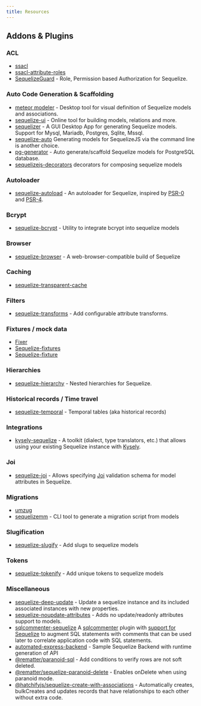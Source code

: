 ```yaml
---
title: Resources
---
```


## Addons & Plugins

### ACL

- [ssacl](https://github.com/pumpupapp/ssacl)
- [ssacl-attribute-roles](https://github.com/mickhansen/ssacl-attribute-roles)
- [SequelizeGuard](https://github.com/lotivo/sequelize-acl) - Role, Permission based Authorization for Sequelize.

### Auto Code Generation & Scaffolding

- [meteor modeler](https://www.datensen.com/) - Desktop tool for visual definition of Sequelize models and associations.
- [sequelize-ui](https://github.com/tomjschuster/sequelize-ui) - Online tool for building models, relations and more.
- [sequelizer](https://github.com/andyforever/sequelizer) - A GUI Desktop App for generating Sequelize models. Support for Mysql, Mariadb, Postgres, Sqlite, Mssql.
- [sequelize-auto](https://github.com/sequelize/sequelize-auto) Generating models for SequelizeJS via the command line is another choice.
- [pg-generator](https://www.pg-generator.com/builtin-templates/sequelize/) - Auto generate/scaffold Sequelize models for PostgreSQL database.
- [sequelizejs-decorators](https://www.npmjs.com/package/sequelizejs-decorators) decorators for composing sequelize models

### Autoloader

- [sequelize-autoload](https://github.com/boxsnake-nodejs/sequelize-autoload) - An autoloader for Sequelize, inspired by [PSR-0](https://www.php-fig.org/psr/psr-0/) and [PSR-4](https://www.php-fig.org/psr/psr-4/).

### Bcrypt

- [sequelize-bcrypt](https://github.com/mattiamalonni/sequelize-bcrypt) - Utility to integrate bcrypt into sequelize models

### Browser

- [sequelize-browser](https://npmjs.com/package/sequelize-browser) - A web-browser-compatible build of Sequelize

### Caching

- [sequelize-transparent-cache](https://github.com/DanielHreben/sequelize-transparent-cache)

### Filters

- [sequelize-transforms](https://www.npmjs.com/package/sequelize-transforms) - Add configurable attribute transforms.

### Fixtures / mock data

- [Fixer](https://github.com/olalonde/fixer)
- [Sequelize-fixtures](https://github.com/domasx2/sequelize-fixtures)
- [Sequelize-fixture](https://github.com/xudejian/sequelize-fixture)

### Hierarchies

- [sequelize-hierarchy](https://www.npmjs.com/package/sequelize-hierarchy) - Nested hierarchies for Sequelize.

### Historical records / Time travel

- [sequelize-temporal](https://github.com/bonaval/sequelize-temporal) - Temporal tables (aka historical records)

### Integrations

- [kysely-sequelize](https://www.npmjs.com/pacakge/kysely-sequelize) - A toolkit (dialect, type translators, etc.) that allows using your existing Sequelize instance with [Kysely](https://www.kysely.dev).

### Joi

- [sequelize-joi](https://github.com/mattiamalonni/sequelize-joi) - Allows specifying [Joi](https://github.com/sideway/joi) validation schema for model attributes in Sequelize.

### Migrations

- [umzug](https://github.com/sequelize/umzug)
- [sequelizemm](https://github.com/hasinoorit/sequelizemm) - CLI tool to generate a migration script from models

### Slugification

- [sequelize-slugify](https://www.npmjs.com/package/sequelize-slugify) - Add slugs to sequelize models

### Tokens

- [sequelize-tokenify](https://github.com/pipll/sequelize-tokenify) - Add unique tokens to sequelize models

### Miscellaneous

- [sequelize-deep-update](https://www.npmjs.com/package/sequelize-deep-update) - Update a sequelize instance and its included associated instances with new properties.
- [sequelize-noupdate-attributes](https://www.npmjs.com/package/sequelize-noupdate-attributes) - Adds no update/readonly attributes support to models.
- [sqlcommenter-sequelize](https://github.com/google/sqlcommenter/tree/master/nodejs/sqlcommenter-nodejs/packages/sqlcommenter-sequelize) A [sqlcommenter](https://google.github.io/sqlcommenter/) plugin with [support for Sequelize](https://google.github.io/sqlcommenter/node/sequelize/) to augment SQL statements with comments that can be used later to correlate application code with SQL statements.
- [automated-express-backend](https://github.com/ruyd/automated-express-backend) - Sample Sequelize Backend with runtime generation of API
- [@rematter/paranoid-sql](https://www.npmjs.com/package/@rematter/paranoid-sql) - Add conditions to verify rows are not soft deleted.
- [@rematter/sequelize-paranoid-delete](https://www.npmjs.com/package/@rematter/sequelize-paranoid-delete) - Enables onDelete when using paranoid mode.
- [@hatchifyjs/sequelize-create-with-associations](https://github.com/bitovi/sequelize-create-with-associations) - Automatically creates, bulkCreates and updates records that have relationships to each other without extra code.
